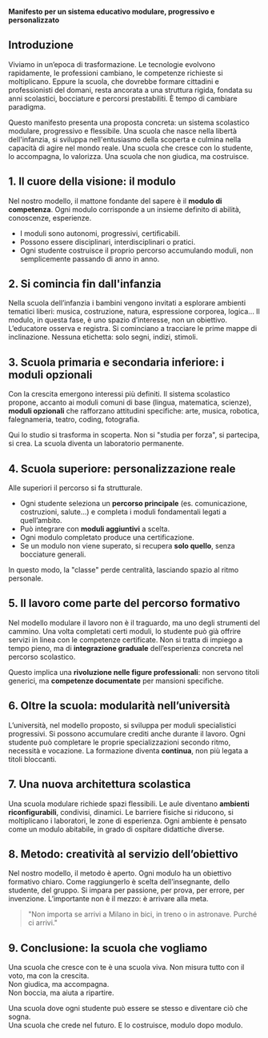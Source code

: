 **Manifesto per un sistema educativo modulare, progressivo e personalizzato**

## Introduzione

Viviamo in un’epoca di trasformazione. Le tecnologie evolvono rapidamente, le professioni cambiano, le competenze richieste si moltiplicano. Eppure la scuola, che dovrebbe formare cittadini e professionisti del domani, resta ancorata a una struttura rigida, fondata su anni scolastici, bocciature e percorsi prestabiliti. È tempo di cambiare paradigma.

Questo manifesto presenta una proposta concreta: un sistema scolastico modulare, progressivo e flessibile. Una scuola che nasce nella libertà dell'infanzia, si sviluppa nell'entusiasmo della scoperta e culmina nella capacità di agire nel mondo reale. Una scuola che cresce con lo studente, lo accompagna, lo valorizza. Una scuola che non giudica, ma costruisce.

## 1. Il cuore della visione: il modulo

Nel nostro modello, il mattone fondante del sapere è il **modulo di competenza**. Ogni modulo corrisponde a un insieme definito di abilità, conoscenze, esperienze.

- I moduli sono autonomi, progressivi, certificabili.
- Possono essere disciplinari, interdisciplinari o pratici.
- Ogni studente costruisce il proprio percorso accumulando moduli, non semplicemente passando di anno in anno.

## 2. Si comincia fin dall'infanzia

Nella scuola dell’infanzia i bambini vengono invitati a esplorare ambienti tematici liberi: musica, costruzione, natura, espressione corporea, logica... Il modulo, in questa fase, è uno spazio d’interesse, non un obiettivo. L’educatore osserva e registra. Si cominciano a tracciare le prime mappe di inclinazione. Nessuna etichetta: solo segni, indizi, stimoli.

## 3. Scuola primaria e secondaria inferiore: i moduli opzionali

Con la crescita emergono interessi più definiti. Il sistema scolastico propone, accanto ai moduli comuni di base (lingua, matematica, scienze), **moduli opzionali** che rafforzano attitudini specifiche: arte, musica, robotica, falegnameria, teatro, coding, fotografia.

Qui lo studio si trasforma in scoperta. Non si "studia per forza", si partecipa, si crea. La scuola diventa un laboratorio permanente.

## 4. Scuola superiore: personalizzazione reale

Alle superiori il percorso si fa strutturale.

- Ogni studente seleziona un **percorso principale** (es. comunicazione, costruzioni, salute...) e completa i moduli fondamentali legati a quell’ambito.
- Può integrare con **moduli aggiuntivi** a scelta.
- Ogni modulo completato produce una certificazione.
- Se un modulo non viene superato, si recupera **solo quello**, senza bocciature generali.

In questo modo, la "classe" perde centralità, lasciando spazio al ritmo personale.

## 5. Il lavoro come parte del percorso formativo

Nel modello modulare il lavoro non è il traguardo, ma uno degli strumenti del cammino. Una volta completati certi moduli, lo studente può già offrire servizi in linea con le competenze certificate. Non si tratta di impiego a tempo pieno, ma di **integrazione graduale** dell’esperienza concreta nel percorso scolastico.

Questo implica una **rivoluzione nelle figure professionali**: non servono titoli generici, ma **competenze documentate** per mansioni specifiche.

## 6. Oltre la scuola: modularità nell’università

L’università, nel modello proposto, si sviluppa per moduli specialistici progressivi. Si possono accumulare crediti anche durante il lavoro. Ogni studente può completare le proprie specializzazioni secondo ritmo, necessità e vocazione. La formazione diventa **continua**, non più legata a titoli bloccanti.

## 7. Una nuova architettura scolastica

Una scuola modulare richiede spazi flessibili. Le aule diventano **ambienti riconfigurabili**, condivisi, dinamici. Le barriere fisiche si riducono, si moltiplicano i laboratori, le zone di esperienza. Ogni ambiente è pensato come un modulo abitabile, in grado di ospitare didattiche diverse.

## 8. Metodo: creatività al servizio dell’obiettivo

Nel nostro modello, il metodo è aperto. Ogni modulo ha un obiettivo formativo chiaro. Come raggiungerlo è scelta dell’insegnante, dello studente, del gruppo. Si impara per passione, per prova, per errore, per invenzione. L’importante non è il mezzo: è arrivare alla meta.

> "Non importa se arrivi a Milano in bici, in treno o in astronave. Purché ci arrivi."

## 9. Conclusione: la scuola che vogliamo

Una scuola che cresce con te è una scuola viva. Non misura tutto con il voto, ma con la crescita.  
Non giudica, ma accompagna.  
Non boccia, ma aiuta a ripartire.  

Una scuola dove ogni studente può essere se stesso e diventare ciò che sogna.  
Una scuola che crede nel futuro. E lo costruisce, modulo dopo modulo.
